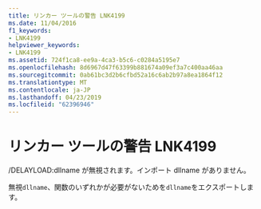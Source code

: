 ```yaml
---
title: リンカー ツールの警告 LNK4199
ms.date: 11/04/2016
f1_keywords:
- LNK4199
helpviewer_keywords:
- LNK4199
ms.assetid: 724f1ca8-ee9a-4ca3-b5c6-c0284a5195e7
ms.openlocfilehash: 8d6967d47f63399b881674a09ef3a7c400aa46aa
ms.sourcegitcommit: 0ab61bc3d2b6cfbd52a16c6ab2b97a8ea1864f12
ms.translationtype: MT
ms.contentlocale: ja-JP
ms.lasthandoff: 04/23/2019
ms.locfileid: "62396946"
---
```

# <a name="linker-tools-warning-lnk4199"></a>リンカー ツールの警告 LNK4199

/DELAYLOAD:dllname が無視されます。インポート dllname がありません。

無視`dllname`、関数のいずれかが必要がないためを`dllname`をエクスポートします。